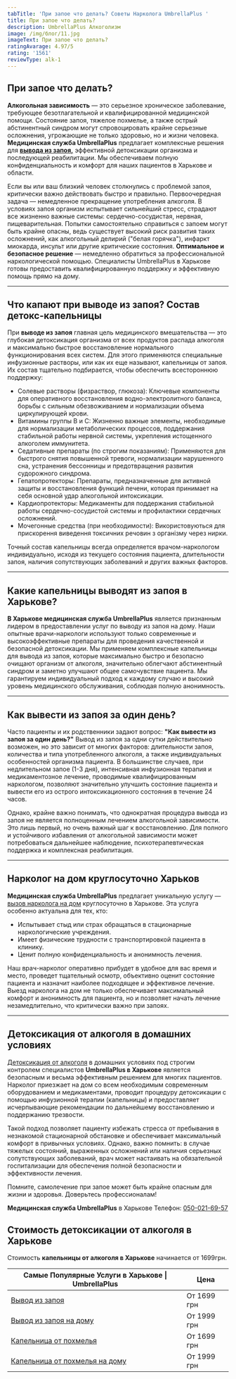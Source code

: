 ```yaml
---
tabTitle: 'При запое что делать? Советы Нарколога UmbrellaPlus '
title: При запое что делать?
description: UmbrellaPlus Алкоголизм
image: /img/блог/11.jpg
imageText: При запое что делать?
ratingAvarage: 4.97/5
rating: '1561'
reviewType: alk-1
---
```


## При запое что делать?

**Алкогольная зависимость** — это серьезное хроническое заболевание, требующее безотлагательной и квалифицированной медицинской помощи. Состояние запоя, тяжелое похмелье, а также острый абстинентный синдром могут спровоцировать крайне серьезные осложнения, угрожающие не только здоровью, но и жизни человека. **Медицинская служба UmbrellaPlus** предлагает комплексные решения для **[вывода из запоя,](https://umbrella-plus.com.ua/kharkiv/vivod-iz-zapoia-kharkiv/)** эффективной детоксикации организма и последующей реабилитации. Мы обеспечиваем полную конфиденциальность и комфорт для наших пациентов в Харькове и области.

Если вы или ваш близкий человек столкнулись с проблемой запоя, критически важно действовать быстро и правильно. Первоочередная задача — немедленное прекращение употребления алкоголя. В условиях запоя организм испытывает сильнейший стресс, страдают все жизненно важные системы: сердечно-сосудистая, нервная, пищеварительная. Попытки самостоятельно справиться с запоем могут быть крайне опасны, ведь существует высокий риск развития таких осложнений, как алкогольный делирий ("белая горячка"), инфаркт миокарда, инсульт или другие критические состояния. **Оптимальное и безопасное решение** — немедленно обратиться за профессиональной наркологической помощью. Специалисты UmbrellaPlus в Харькове готовы предоставить квалифицированную поддержку и эффективную помощь прямо на дому.

***

## Что капают при выводе из запоя? Состав детокс-капельницы

При **выводе из запоя** главная цель медицинского вмешательства — это глубокая детоксикация организма от всех продуктов распада алкоголя и максимально быстрое восстановление нормального функционирования всех систем. Для этого применяются специальные инфузионные растворы, или как их еще называют, капельницы от запоя. Их состав тщательно подбирается, чтобы обеспечить всестороннюю поддержку:

* Солевые растворы (физраствор, глюкоза): Ключевые компоненты для оперативного восстановления водно-электролитного баланса, борьбы с сильным обезвоживанием и нормализации объема циркулирующей крови.
* Витамины группы B и C: Жизненно важные элементы, необходимые для нормализации метаболических процессов, поддержания стабильной работы нервной системы, укрепления истощенного алкоголем иммунитета.
* Седативные препараты (по строгим показаниям): Применяются для быстрого снятия повышенной тревоги, нормализации нарушенного сна, устранения бессонницы и предотвращения развития судорожного синдрома.
* Гепатопротекторы: Препараты, предназначенные для активной защиты и восстановления функций печени, которая принимает на себя основной удар алкогольной интоксикации.
* Кардиопротекторы: Медикаменты для поддержания стабильной работы сердечно-сосудистой системы и профилактики сердечных осложнений.
* Мочегонные средства (при необходимости): Використовуються для прискорення виведення токсичних речовин з організму через нирки.

Точный состав капельницы всегда определяется врачом-наркологом индивидуально, исходя из текущего состояния пациента, длительности запоя, наличия сопутствующих заболеваний и других важных факторов.

***

## Какие капельницы выводят из запоя в Харькове?

**В Харькове медицинская служба UmbrellaPlus** является признанным лидером в предоставлении услуг по выводу из запоя на дому. Наши опытные врачи-наркологи используют только современные и высокоэффективные препараты для проведения качественной и безопасной детоксикации. Мы применяем комплексные капельницы для вывода из запоя, которые максимально быстро и безопасно очищают организм от алкоголя, значительно облегчают абстинентный синдром и заметно улучшают общее самочувствие пациента. Мы гарантируем индивидуальный подход к каждому случаю и высокий уровень медицинского обслуживания, соблюдая полную анонимность.

***

## Как вывести из запоя за один день?

Часто пациенты и их родственники задают вопрос: **"Как вывести из запоя за один день?"** Вывод из запоя за одни сутки действительно возможен, но это зависит от многих факторов: длительности запоя, количества и типа употребленного алкоголя, а также индивидуальных особенностей организма пациента. В большинстве случаев, при недлительном запое (1-3 дня), интенсивная инфузионная терапия и медикаментозное лечение, проводимые квалифицированным наркологом, позволяют значительно улучшить состояние пациента и вывести его из острого интоксикационного состояния в течение 24 часов.

Однако, крайне важно понимать, что однократная процедура вывода из запоя не является полноценным лечением алкогольной зависимости. Это лишь первый, но очень важный шаг к восстановлению. Для полного и устойчивого избавления от алкогольной зависимости может потребоваться дальнейшее наблюдение, психотерапевтическая поддержка и комплексная реабилитация.

***

## Нарколог на дом круглосуточно Харьков

**Медицинская служба UmbrellaPlus** предлагает уникальную услугу — [вызов нарколога на дом](https://umbrella-plus.com.ua/kharkiv/vivod-iz-zapoia-na-domy-kharkiv/) круглосуточно в Харькове. Эта услуга особенно актуальна для тех, кто:

* Испытывает стыд или страх обращаться в стационарные наркологические учреждения.
* Имеет физические трудности с транспортировкой пациента в клинику.
* Ценит полную конфиденциальность и анонимность лечения.

Наш врач-нарколог оперативно прибудет в удобное для вас время и место, проведет тщательный осмотр, объективно оценит состояние пациента и назначит наиболее подходящее и эффективное лечение. Выезд нарколога на дом не только обеспечивает максимальный комфорт и анонимность для пациента, но и позволяет начать лечение незамедлительно, что критически важно при запоях.

***

## Детоксикация от алкоголя в домашних условиях

[Детоксикация от алкоголя](https://umbrella-plus.com.ua/kharkiv/kapelnica_ot_alkogola_kharkiv/) в домашних условиях под строгим контролем специалистов **UmbrellaPlus в Харькове** является безопасным и весьма эффективным решением для многих пациентов. Нарколог приезжает на дом со всем необходимым современным оборудованием и медикаментами, проводит процедуру детоксикации с помощью инфузионной терапии (капельницы) и предоставляет исчерпывающие рекомендации по дальнейшему восстановлению и поддержанию трезвости.

Такой подход позволяет пациенту избежать стресса от пребывания в незнакомой стационарной обстановке и обеспечивает максимальный комфорт в привычных условиях. Однако, важно помнить: в случае тяжелых состояний, выраженных осложнений или наличия серьезных сопутствующих заболеваний, врач может настаивать на обязательной госпитализации для обеспечения полной безопасности и эффективности лечения.

Помните, самолечение при запое может быть крайне опасным для жизни и здоровья. Доверьтесь профессионалам!

**Медицинская служба UmbrellaPlus** в Харькове Телефон: [050-021-69-57](tel:0500216957)

## Стоимость детоксикации от алкоголя в Харькове

Стоимость **капельницы от алкоголя в Харькове** начинается от 1699грн.

| Самые Популярные Услуги в Харькове \| UmbrellaPlus                                                            | Цена        |
| ------------------------------------------------------------------------------------------------------------- | ----------- |
| [Вывод из запоя](https://umbrella-plus.com.ua/kharkiv/vivod-iz-zapoia-kharkiv/)                               | От 1699 грн |
| [Вывод из запоя на дому](https://umbrella-plus.com.ua/kharkiv/vivod-iz-zapoia-na-domy-kharkiv/)               | От 1999 грн |
| [Капельница от похмелья](https://umbrella-plus.com.ua/kharkiv/kapelnica_ot_alkogola_kharkiv/)                 | От 1699 грн |
| [Капельница от похмелья на дому](https://umbrella-plus.com.ua/kharkiv/kapelnica_ot_alkogola_na_domy_kharkiv/) | От 1999 грн |
